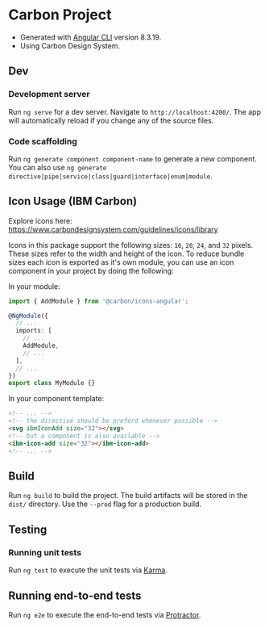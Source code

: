 # Carbon Project

* Generated with [Angular CLI](https://github.com/angular/angular-cli) version 8.3.19.
* Using Carbon Design System.

## Dev

### Development server

Run `ng serve` for a dev server. Navigate to `http://localhost:4200/`. The app will automatically reload if you change any of the source files.

### Code scaffolding

Run `ng generate component component-name` to generate a new component. You can also use `ng generate directive|pipe|service|class|guard|interface|enum|module`.

## Icon Usage (IBM Carbon)

Explore icons here: https://www.carbondesignsystem.com/guidelines/icons/library

Icons in this package support the following sizes: `16`, `20`, `24`, and `32`
pixels. These sizes refer to the width and height of the icon. To reduce bundle
sizes each icon is exported as it's own module, you can use an icon component in
your project by doing the following:

In your module:

```ts
import { AddModule } from '@carbon/icons-angular';

@NgModule({
  // ...
  imports: [
    // ...
    AddModule,
    // ...
  ],
  // ...
})
export class MyModule {}
```

In your component template:

```html
<!-- ... -->
<!-- the directive should be preferd whenever possible -->
<svg ibmIconAdd size="32"></svg>
<!-- but a component is also available -->
<ibm-icon-add size="32"></ibm-icon-add>
<!-- ... -->
```

## Build

Run `ng build` to build the project. The build artifacts will be stored in the `dist/` directory. Use the `--prod` flag for a production build.

## Testing

### Running unit tests

Run `ng test` to execute the unit tests via [Karma](https://karma-runner.github.io).

## Running end-to-end tests

Run `ng e2e` to execute the end-to-end tests via [Protractor](http://www.protractortest.org/).
